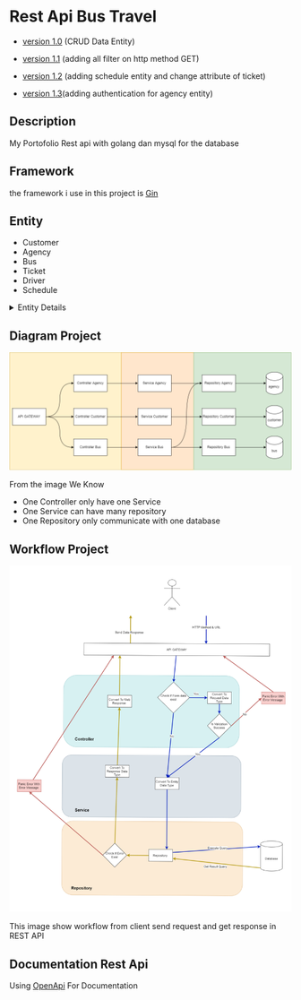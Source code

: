 # Rest Api Bus Travel

- [version 1.0](https://github.com/Maulidito/restapi-bus/tree/e4a605c0f629203e73a3b60418968b3bf616bff8) (CRUD Data Entity)

- [version 1.1](https://github.com/Maulidito/restapi-bus/tree/dd752fa446c5d6df6d9a797cd3eeacffc7647acc) (adding all filter on http method GET)

- [version 1.2](https://github.com/Maulidito/restapi-bus/tree/aab5e04d8f2148dfd83e14cfa56b73ddf88f2dd3) (adding schedule entity and change attribute of ticket)

- [version 1.3]()(adding authentication for agency entity)

## Description

My Portofolio Rest api with golang dan mysql for the database

## Framework

the framework i use in this project is [Gin](https://github.com/gin-gonic/gin)

## Entity

- Customer
- Agency
- Bus
- Ticket
- Driver
- Schedule

<details><summary>  Entity Details</summary>
<p>

- ### Customer

| Entity Name  | Type Data | Key         |
| ------------ | --------- | ----------- |
| customer_id  | int       | **Primary** |
| name         | string    | -           |
| phone_number | string    | -           |

- ### Driver

| Entity Name | Type Data | Key         |
| ----------- | --------- | ----------- |
| driver_id   | int       | **Primary** |
| agency_id   | int       | Foreign     |
| name        | string    | -           |

- ### Bus

| Entity Name  | Type Data | Key         |
| ------------ | --------- | ----------- |
| bus_id       | int       | **Primary** |
| agency_id    | int       | Foreign     |
| number_plate | string    | -           |

- ### Agency

| Entity Name | Type Data | Key         |
| ----------- | --------- | ----------- |
| agency_id   | int       | **Primary** |
| name        | string    | -           |
| place       | string    | -           |
| username    | string    | -           |
| password    | string    | -           |

- ### Ticket

| Entity Name | Type Data | Key         |
| ----------- | --------- | ----------- |
| ticket_id   | int       | **Primary** |
| schedule_id | int       | Foreign     |
| customer_id | int       | Foreign     |
| date        | timestamp | -           |

- ### Schedule

| Entity Name    | Type Data | Key         |
| -------------- | --------- | ----------- |
| schedule_id    | int       | **Primary** |
| from_agency_id | int       | Foreign     |
| to_agency_id   | int       | Foreign     |
| driver_id      | int       | Foreign     |
| bus_id         | int       | Foreign     |
| price          | int       | -           |
| date           | timestamp | -           |

</p>
</details>

## Diagram Project

![Diagram Project](./image/rest%20api%20bus%20diagram-diagram%20rest%20api.drawio.png)

From the image We Know

- One Controller only have one Service
- One Service can have many repository
- One Repository only communicate with one database

## Workflow Project

![Workflow Project](./image/rest%20api%20bus%20diagram-WorkFlow.drawio.png)

This image show workflow from client send request and get response in REST API

## Documentation Rest Api

Using [OpenApi](https://app.swaggerhub.com/apis/Maulidito/api-bus_travel) For Documentation
